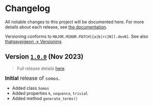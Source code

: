 # Changelog

All notable changes to this project will be documented here. For more details about each release, see [the documentation](https://somos.readthedocs.io/en/stable/releases/index.html).

Versioning conforms to `MAJOR.MINOR.PATCH[{a|b|rc}N][.devN]`. See also [thatgaypigeon → Versioning](https://github.com/thatgaypigeon/standards/wiki/Versioning).

## Version [`1.0.0`](https://github.com/thatgaypigeon/somos-py/releases/tags/0.1.0) (Nov 2023)
> Full release details [here](https://somos.readthedocs.io/en/stable/releases/1.0.0.html).

<big>**Initial** release of `somos`.</big>

- Added class `Somos`
- Added properties `k`, `sequence`, `trivial`
- Added method `generate_terms()`
